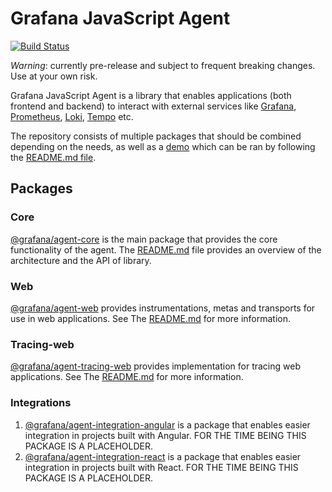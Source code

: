 # Grafana JavaScript Agent

[![Build Status](https://drone.grafana.net/api/badges/grafana/grafana-javascript-agent/status.svg)](https://drone.grafana.net/grafana/grafana-javascript-agent)

*Warning*: currently pre-release and subject to frequent breaking changes. Use at your own risk.

Grafana JavaScript Agent is a library that enables applications (both frontend and backend) to interact with external
services like [Grafana](https://grafana.com/grafana/), [Prometheus](https://prometheus.io/),
[Loki](https://grafana.com/logs/), [Tempo](https://grafana.com/traces/) etc.

The repository consists of multiple packages that should be combined depending on the needs, as well as a [demo](https://github.com/grafana/grafana-javascript-agent/tree/main/demo)
which can be ran by following the [README.md file](https://github.com/grafana/grafana-javascript-agent/tree/main/demo/README.md).

## Packages

### Core

[@grafana/agent-core](https://github.com/grafana/grafana-javascript-agent/tree/main/packages/core) is the
main package that provides the core functionality of the agent. The [README.md](https://github.com/grafana/grafana-javascript-agent/tree/main/packages/core/README.md)
file provides an overview of the architecture and the API of library.

### Web

[@grafana/agent-web](https://github.com/grafana/grafana-javascript-agent/tree/main/packages/web)
provides instrumentations, metas and transports for use in web applications.
See The [README.md](https://github.com/grafana/grafana-javascript-agent/tree/main/packages/web/README.md) for more information.

### Tracing-web

[@grafana/agent-tracing-web](https://github.com/grafana/grafana-javascript-agent/tree/main/packages/tracing-web)
provides implementation for tracing web applications.
See The [README.md](https://github.com/grafana/grafana-javascript-agent/tree/main/packages/tracing-web/README.md)
for more information.

### Integrations

1. [@grafana/agent-integration-angular](https://github.com/grafana/grafana-javascript-agent/tree/main/packages/integration-angular)
   is a package that enables easier integration in projects built with Angular. FOR THE TIME BEING
   THIS PACKAGE IS A PLACEHOLDER.
1. [@grafana/agent-integration-react](https://github.com/grafana/grafana-javascript-agent/tree/main/packages/transport-fetch)
   is a package that enables easier integration in projects built with React. FOR THE TIME BEING
   THIS PACKAGE IS A PLACEHOLDER.
